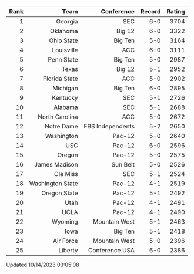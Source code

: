 | Rank  | Team                 | Conference           | Record   | Rating |
| ---:  | ---:                 | ---:                 | ---:     | ---:   |
| 1     | Georgia              | SEC                  | 6-0      | 3704   |
| 2     | Oklahoma             | Big 12               | 6-0      | 3322   |
| 3     | Ohio State           | Big Ten              | 5-0      | 3164   |
| 4     | Louisville           | ACC                  | 6-0      | 3111   |
| 5     | Penn State           | Big Ten              | 5-0      | 2987   |
| 6     | Texas                | Big 12               | 5-1      | 2952   |
| 7     | Florida State        | ACC                  | 5-0      | 2902   |
| 8     | Michigan             | Big Ten              | 6-0      | 2895   |
| 9     | Kentucky             | SEC                  | 5-1      | 2726   |
| 10    | Alabama              | SEC                  | 5-1      | 2688   |
| 11    | North Carolina       | ACC                  | 5-0      | 2672   |
| 12    | Notre Dame           | FBS Independents     | 5-2      | 2650   |
| 13    | Washington           | Pac-12               | 5-0      | 2640   |
| 14    | USC                  | Pac-12               | 6-0      | 2596   |
| 15    | Oregon               | Pac-12               | 5-0      | 2575   |
| 16    | James Madison        | Sun Belt             | 5-0      | 2526   |
| 17    | Ole Miss             | SEC                  | 5-1      | 2524   |
| 18    | Washington State     | Pac-12               | 4-1      | 2519   |
| 19    | Oregon State         | Pac-12               | 5-1      | 2492   |
| 20    | Utah                 | Pac-12               | 4-1      | 2491   |
| 21    | UCLA                 | Pac-12               | 4-1      | 2490   |
| 22    | Wyoming              | Mountain West        | 5-1      | 2463   |
| 23    | Iowa                 | Big Ten              | 5-1      | 2418   |
| 24    | Air Force            | Mountain West        | 5-0      | 2396   |
| 25    | Liberty              | Conference USA       | 6-0      | 2386   |

Updated 10/14/2023 03:05:08
